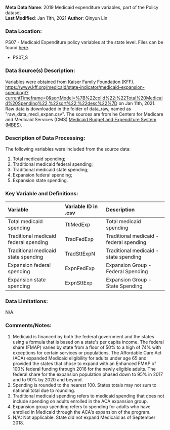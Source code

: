 **Meta Data Name**: 2019 Medicaid expenditure variables, part of the Policy dataset  
**Last Modified**: Jan 11th, 2021
**Author**: Qinyun Lin  

### Data Location: 
PS07 - Medicaid Expenditure policy variables at the state level. Files can be found [here](https://github.com/GeoDaCenter/opioid-policy-scan/tree/master/Policy_Scan/data_final).
* PS07_S  

### Data Source(s) Description:  
Variables were obtained from Kaiser Family Foundation (KFF). https://www.kff.org/medicaid/state-indicator/medicaid-expansion-spending/?currentTimeframe=0&sortModel=%7B%22colId%22:%22Total%20Medicaid%20Spending%22,%22sort%22:%22desc%22%7D on Jan 11th, 2021. Raw data is downloaded in the folder of data_raw, named as "raw_data_medi_expan.csv". The sources are from he Centers for Medicare and Medicaid Services (CMS) [Medicaid Budget and Expenditure System (MBES)](https://www.medicaid.gov/medicaid/financing-and-reimbursement/state-expenditure-reporting/expenditure-reports/index.html).

### Description of Data Processing: 
The following variables were included from the source data:
1. Total medicaid spending;
2. Traditional medicaid federal spending;
3. Traditional medicaid state spending;
4. Expansion federal spending; 
5. Expansion state spending. 

### Key Variable and Definitions:
| Variable | Variable ID in .csv | Description |
|:---------|:--------------------|:------------|
| Total medicaid spending | TtlMedExp | Total medicaid spending |
| Traditional medicaid federal spending | TradFedExp | Traditional medicaid - federal spending |
| Traditional medicaid state spending | TradSttExpN | Traditional medicaid - state spending |
| Expansion federal spending | ExpnFedExp | Expansion Group - Federal Spending |
| Expansion state spending | ExpnSttExp | Expansion Group - State Spending |



### Data Limitations:
N/A.

### Comments/Notes:
1. Medicaid is financed by both the federal government and the states using a formula that is based on a state's per capita income. The federal share (FMAP) varies by state from a floor of 50% to a high of 74% with exceptions for certain services or populations. The Affordable Care Act (ACA) expanded Medicaid eligibility for adults under age 65 and provided the states that chose to expand with an Enhanced FMAP of 100% federal funding through 2016 for the newly eligible adults. The federal share for the expansion population phased down to 95% in 2017 and to 90% by 2020 and beyond. 
2. Spending is rounded to the nearest 100. States totals may not sum to national total due to rounding.
3. Traditional medicaid spending refers to medicaid spending that does not include spending on adults enrolled in the ACA expansion group. 
4. Expansion group spending refers to spending for adults who have enrolled in Medicaid through the ACA's expansion of the program. 
5. N/A: Not applicable. State did not expand Medicaid as of September 2018. 